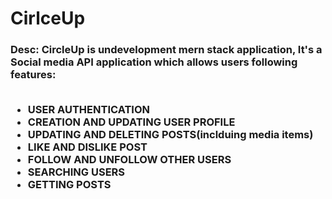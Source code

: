 <h1>CirlceUp</h1>

<h3>Desc: CircleUp is undevelopment mern stack application, It's a Social media API application which allows users following features:<br><br>
 
 <ul>
   <li> USER AUTHENTICATION </li>
   <li> CREATION AND UPDATING USER PROFILE </li>
   <li> UPDATING AND DELETING POSTS(inclduing media items) </li>
   <li>LIKE AND DISLIKE POST</li>
   <li>FOLLOW AND UNFOLLOW OTHER USERS</li>
   <li>SEARCHING USERS</li>
   <li>GETTING POSTS</li>
 </ul>
</h3>


